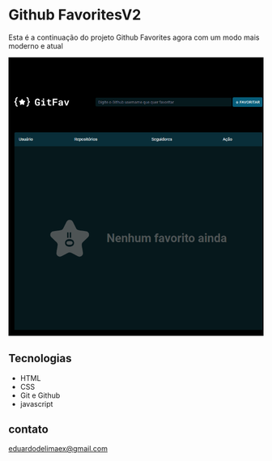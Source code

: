 <h1>Github FavoritesV2</h1> 
<p>Esta é a continuação do projeto Github Favorites agora com um modo mais moderno e atual </p>

![Preview](./.github/preview.png)



##  Tecnologias

- HTML
- CSS
- Git e Github
- javascript

## contato

eduardodelimaex@gmail.com
